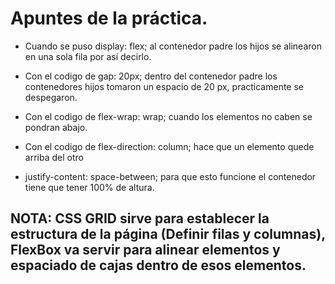 # Apuntes de la práctica.
- Cuando se puso display: flex; al contenedor padre los hijos se alinearon en una sola fila por así decirlo.

- Con el codigo de gap: 20px; dentro del contenedor padre los contenedores hijos tomaron un espacio de 20 px, practicamente se despegaron.

- Con el codigo de flex-wrap: wrap; cuando los elementos no caben se pondran abajo. 

- Con el codigo de flex-direction: column; hace que un elemento quede arriba del otro

- justify-content: space-between; para que esto funcione el contenedor tiene que tener 100% de altura.

## NOTA: CSS GRID sirve para establecer la estructura de la página (Definir filas y columnas), FlexBox va servir para alinear elementos y espaciado de cajas dentro de esos elementos.